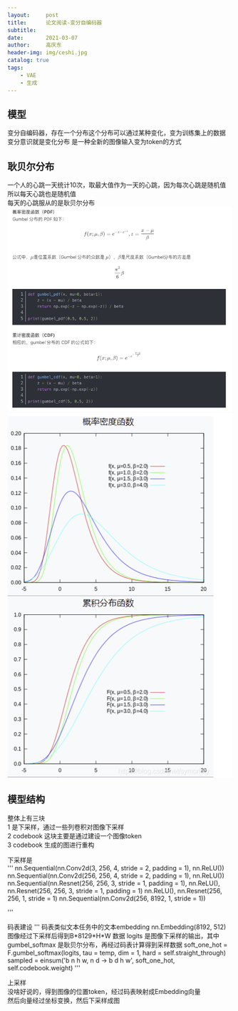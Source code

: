 ```yaml
---
layout:     post
title:      论文阅读-变分自编码器
subtitle:   
date:       2021-03-07
author:     高庆东
header-img: img/ceshi.jpg
catalog: true
tags:
    - VAE
    - 生成
---
```


## 模型
变分自编码器，存在一个分布这个分布可以通过某种变化，变为训练集上的数据  
变分意识就是变化分布
是一种全新的图像输入变为token的方式  

## 耿贝尔分布
一个人的心跳一天统计10次，取最大值作为一天的心跳，因为每次心跳是随机值所以每天心跳也是随机值  
每天的心跳服从的是耿贝尔分布  
![函数](/img/20230313/genbeier2.png)
![耿贝尔](/img/20230313/genbeier.png)
## 模型结构

整体上有三块  
1 是下采样，通过一些列卷积对图像下采样  
2 codebook 这块主要是通过建设一个图像token  
3 codebook 生成的图进行重构  

下采样是  
'''
nn.Sequential(nn.Conv2d(3, 256, 4, stride = 2, padding = 1), nn.ReLU())
nn.Sequential(nn.Conv2d(256, 256, 4, stride = 2, padding = 1), nn.ReLU())
nn.Sequential(nn.Resnet(256, 256, 3, stride = 1, padding = 1), nn.ReLU(), nn.Resnet(256, 256, 3, stride = 1, padding = 1)
	nn.ReLU(), nn.Resnet(256, 256, 1, stride = 1)
nn.Sequential(nn.Conv2d(256, 8192, 1, stride = 1))

'''

码表建设
'''
码表类似文本任务中的文本embedding 
nn.Embedding(8192, 512)
图像经过下采样后得到B\*8129\*H\*W 数据
logits 是图像下采样的输出，其中gumbel_softmax 是耿贝尔分布，再经过码表计算得到采样数据
soft_one_hot = F.gumbel_softmax(logits, tau = temp, dim = 1, hard = self.straight_through)
sampled = einsum('b n h w, n d -> b d h w', soft_one_hot, self.codebook.weight)
'''

上采样  
没啥好说的，得到图像的位置token，经过码表映射成Embedding向量  
然后向量经过坐标变换，然后下采样成图





